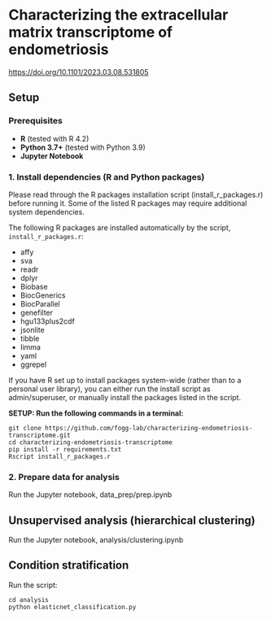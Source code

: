 # Characterizing the extracellular matrix transcriptome of endometriosis

https://doi.org/10.1101/2023.03.08.531805

## Setup

### Prerequisites

- **R** (tested with R 4.2)
- **Python 3.7+** (tested with Python 3.9)
- **Jupyter Notebook**

### 1. Install dependencies (R and Python packages)

Please read through the R packages installation script (install_r_packages.r) before running it. Some of the listed R packages may require additional system dependencies.

The following R packages are installed automatically by the script, `install_r_packages.r`:
- affy
- sva
- readr
- dplyr
- Biobase
- BiocGenerics
- BiocParallel
- genefilter
- hgu133plus2cdf
- jsonlite
- tibble
- limma
- yaml
- ggrepel

If you have R set up to install packages system-wide (rather than to a personal user library), you can either run the install script as admin/superuser, or manually install the packages listed in the script.

**SETUP: Run the following commands in a terminal:**

```
git clone https://github.com/fogg-lab/characterizing-endometriosis-transcriptome.git
cd characterizing-endometriosis-transcriptome
pip install -r requirements.txt
Rscript install_r_packages.r
```

### 2. Prepare data for analysis

Run the Jupyter notebook, data_prep/prep.ipynb

## Unsupervised analysis (hierarchical clustering)

Run the Jupyter notebook, analysis/clustering.ipynb

## Condition stratification

Run the script:

```
cd analysis
python elasticnet_classification.py
```
